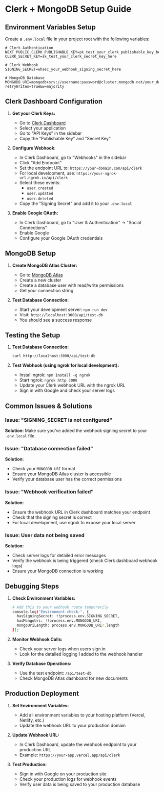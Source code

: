 # Clerk + MongoDB Setup Guide

## Environment Variables Setup

Create a `.env.local` file in your project root with the following variables:

```env
# Clerk Authentication
NEXT_PUBLIC_CLERK_PUBLISHABLE_KEY=pk_test_your_clerk_publishable_key_here
CLERK_SECRET_KEY=sk_test_your_clerk_secret_key_here

# Clerk Webhook
SIGNING_SECRET=whsec_your_webhook_signing_secret_here

# MongoDB Database
MONGODB_URI=mongodb+srv://username:password@cluster.mongodb.net/your_database_name?retryWrites=true&w=majority
```

## Clerk Dashboard Configuration

1. **Get your Clerk Keys:**
   - Go to [Clerk Dashboard](https://dashboard.clerk.com/)
   - Select your application
   - Go to "API Keys" in the sidebar
   - Copy the "Publishable Key" and "Secret Key"

2. **Configure Webhook:**
   - In Clerk Dashboard, go to "Webhooks" in the sidebar
   - Click "Add Endpoint"
   - Set the endpoint URL to: `https://your-domain.com/api/clerk`
   - For local development, use: `https://your-ngrok-url.ngrok.io/api/clerk`
   - Select these events:
     - `user.created`
     - `user.updated`
     - `user.deleted`
   - Copy the "Signing Secret" and add it to your `.env.local`

3. **Enable Google OAuth:**
   - In Clerk Dashboard, go to "User & Authentication" → "Social Connections"
   - Enable Google
   - Configure your Google OAuth credentials

## MongoDB Setup

1. **Create MongoDB Atlas Cluster:**
   - Go to [MongoDB Atlas](https://cloud.mongodb.com/)
   - Create a new cluster
   - Create a database user with read/write permissions
   - Get your connection string

2. **Test Database Connection:**
   - Start your development server: `npm run dev`
   - Visit: `http://localhost:3000/api/test-db`
   - You should see a success response

## Testing the Setup

1. **Test Database Connection:**
   ```bash
   curl http://localhost:3000/api/test-db
   ```

2. **Test Webhook (using ngrok for local development):**
   - Install ngrok: `npm install -g ngrok`
   - Start ngrok: `ngrok http 3000`
   - Update your Clerk webhook URL with the ngrok URL
   - Sign in with Google and check your server logs

## Common Issues & Solutions

### Issue: "SIGNING_SECRET is not configured"
**Solution:** Make sure you've added the webhook signing secret to your `.env.local` file.

### Issue: "Database connection failed"
**Solution:** 
- Check your `MONGODB_URI` format
- Ensure your MongoDB Atlas cluster is accessible
- Verify your database user has the correct permissions

### Issue: "Webhook verification failed"
**Solution:**
- Ensure the webhook URL in Clerk dashboard matches your endpoint
- Check that the signing secret is correct
- For local development, use ngrok to expose your local server

### Issue: User data not being saved
**Solution:**
- Check server logs for detailed error messages
- Verify the webhook is being triggered (check Clerk dashboard webhook logs)
- Ensure your MongoDB connection is working

## Debugging Steps

1. **Check Environment Variables:**
   ```bash
   # Add this to your webhook route temporarily
   console.log("Environment check:", {
     hasSigningSecret: !!process.env.SIGNING_SECRET,
     hasMongoUri: !!process.env.MONGODB_URI,
     mongoUriLength: process.env.MONGODB_URI?.length
   });
   ```

2. **Monitor Webhook Calls:**
   - Check your server logs when users sign in
   - Look for the detailed logging I added to the webhook handler

3. **Verify Database Operations:**
   - Use the test endpoint: `/api/test-db`
   - Check MongoDB Atlas dashboard for new documents

## Production Deployment

1. **Set Environment Variables:**
   - Add all environment variables to your hosting platform (Vercel, Netlify, etc.)
   - Update the webhook URL to your production domain

2. **Update Webhook URL:**
   - In Clerk Dashboard, update the webhook endpoint to your production URL
   - Example: `https://your-app.vercel.app/api/clerk`

3. **Test Production:**
   - Sign in with Google on your production site
   - Check your production logs for webhook events
   - Verify user data is being saved to your production database

